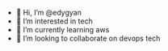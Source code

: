 - 👋 Hi, I’m @edygyan
- 👀 I’m interested in tech
- 🌱 I’m currently learning aws
- 💞️ I’m looking to collaborate on devops tech

<!---
edygyan/edygyan is a ✨ special ✨ repository because its `README.md` (this file) appears on your GitHub profile.
You can click the Preview link to take a look at your changes.
--->

